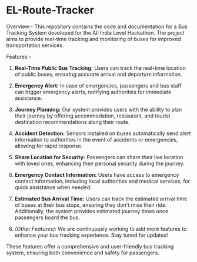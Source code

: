 # EL-Route-Tracker
Overview:-
This repository contains the code and documentation for a Bus Tracking System developed for the All India Level Hackathon. The project aims to provide real-time tracking and monitoring of buses for improved transportation services.

Features:-

1. **Real-Time Public Bus Tracking:** Users can track the real-time location of public buses, ensuring accurate arrival and departure information.

2. **Emergency Alert:** In case of emergencies, passengers and bus staff can trigger emergency alerts, notifying authorities for immediate assistance.

3. **Journey Planning:** Our system provides users with the ability to plan their journey by offering accommodation, restaurant, and tourist destination recommendations along their route.

4. **Accident Detection:** Sensors installed on buses automatically send alert information to authorities in the event of accidents or emergencies, allowing for rapid response.

5. **Share Location for Security:** Passengers can share their live location with loved ones, enhancing their personal security during the journey.

6. **Emergency Contact Information:** Users have access to emergency contact information, including local authorities and medical services, for quick assistance when needed.

7. **Estimated Bus Arrival Time:** Users can track the estimated arrival time of buses at their bus stops, ensuring they don't miss their ride. Additionally, the system provides estimated journey times once passengers board the bus.

8. *(Other Features)*: We are continuously working to add more features to enhance your bus tracking experience. Stay tuned for updates!

These features offer a comprehensive and user-friendly bus tracking system, ensuring both convenience and safety for passengers.